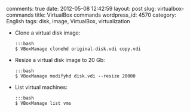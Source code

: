 comments: true
date: 2012-05-08 12:42:59
layout: post
slug: virtualbox-commands
title: VirtualBox commands
wordpress_id: 4570
category: English
tags: disk, image, VirtualBox, virtualization

  * Clone a virtual disk image:

        :::bash
        $ VBoxManage clonehd original-disk.vdi copy.vdi

  * Resize a virtual disk image to 20 Gb:

        :::bash
        $ VBoxManage modifyhd disk.vdi --resize 20000

  * List virtual machines:

        :::bash
        $ VBoxManage list vms

